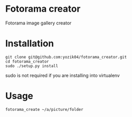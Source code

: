 Fotorama creator
================

Fotorama image gallery creator

Installation
=============

    git clone git@github.com:yozik04/fotorama_creator.git
    cd fotorama_creator
    sudo ./setup.py install

sudo is not required if you are installing into virtualenv

Usage
======
    fotorama_create ~/a/picture/folder